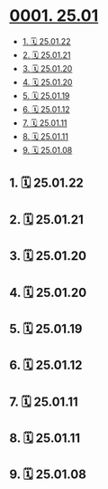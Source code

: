 # [0001. 25.01](https://github.com/Tdahuyou/TNotes.footprints/tree/main/notes/0001.%2025.01)

<!-- region:toc -->

- [1. 🗓 25.01.22](#1--250122)
- [2. 🗓 25.01.21](#2--250121)
- [3. 🗓 25.01.20](#3--250120)
- [4. 🗓 25.01.20](#4--250120)
- [5. 🗓 25.01.19](#5--250119)
- [6. 🗓 25.01.12](#6--250112)
- [7. 🗓 25.01.11](#7--250111)
- [8. 🗓 25.01.11](#8--250111)
- [9. 🗓 25.01.08](#9--250108)

<!-- endregion:toc -->

## 1. 🗓 25.01.22

<Footprints :times="[2025, 1, 22, 23, 47]">
  <template #text-area>
    <p>通马桶</p>
    <p>专业团队</p>
    <p>两人上门</p>
    <p>原本电话里报价 85 起步</p>
    <p>上门看过问题后报价 425</p>
    <p>我：这个价格我不接受，谢谢，你们请回吧。</p>
    <p>最后对方要价 200，不走平台，直接转账。</p>
    <p>实在有些困了，就答应了。</p>
    <p>这俩老哥，老江湖了，答应后开始拿起家伙打气，打完气对准马桶口开了两枪，保险估计全程预计没到 3min，就通好了。通的过程中还在跟下一个客户通着电话，说一会儿就到。</p>
    <p>确实挺赚钱的…</p>
    <p>就先写到这吧，该睡觉了。</p>
    <p>简单记录一下这平凡生活中略微显得有点儿特别的事儿～</p>
  </template>
  <template #image-list="{ openModal }">
    <img src="https://cdn.jsdelivr.net/gh/tnotesjs/imgs@main/2025-01-23-07-26-44.png" @click="openModal(0)"/>
  </template>
</Footprints>

## 2. 🗓 25.01.21

<Footprints :times="[2025, 1, 21, 23, 20]">
  <template #text-area>
    <p>洗衣机：过年了，换双新鞋吧！</p>
    <p>我：好的 ～ 好的 ～</p>
  </template>
  <template #image-list="{ openModal }">
    <img src="https://cdn.jsdelivr.net/gh/tnotesjs/imgs@main/2025-01-21-23-25-53.png" @click="openModal(0)"/>
    <img src="https://cdn.jsdelivr.net/gh/tnotesjs/imgs@main/2025-01-21-23-25-40.png" @click="openModal(1)"/>
  </template>
</Footprints>

## 3. 🗓 25.01.20

<Footprints :times="[2025, 1, 20]">
  <template #text-area>
    <p>做梦</p>
    <p>梦到自己在高考</p>
    <p>交了白卷（只写了名字）</p>
    <p>立刻被吓醒</p>
    <p>早就不是什么学生了</p>
    <p>还高考个 der</p>
    <p>洗漱完</p>
    <p>然后屁颠儿屁颠儿地滚去上班</p>
  </template>
  <template #other-info>☀️</template>
</Footprints>

## 4. 🗓 25.01.20

<Footprints :times="[2025, 1, 20]">
  <template #text-area>
    <p>昨晚干饭时路过一家干洗店</p>
    <p>想着年前把羽绒服和鞋子洗一波</p>
    <p>询问了店员说是</p>
    <p>羽绒服 40</p>
    <p>鞋子（忘记问了）</p>
    <p>晚上八点关门</p>
    <p>想到周一下班送来的话，时间应该来得及</p>
    <p>结果送到后改口说得年后了</p>
    <p>间隔一宿，送来洗的量太多了，干不完。</p>
    <p>哎，于是又把衣服鞋子送回了家，打算直接丢洗衣机解决了。</p>
  </template>
  <template #other-info>🌙</template>
</Footprints>

## 5. 🗓 25.01.19

<Footprints :times="[2025, 1, 19]">
  <template #text-area>
    <p>✍️ 葛大爷语录</p>
    <p>近期在搭建个人的笔记站点</p>
    <p>开始整理早期写过的一些笔记</p>
    <p>看到了这篇葛大爷语录</p>
    <p>现在读来也感觉挺有道理</p>
    <p>应该是几年前在刷 B 站刷视频的时候无意间记下来的</p>
    <p>---</p>
    <p>打在胎里，就随时有可能流产。</p>
    <p>当妈的一口烟儿，就可能长成畸形。</p>
    <p>长慢了，心脏缺损；长快了，就六指。</p>
    <p>好容易儿扛过十个月生出来了，一不留神，还得让产钳把脑袋夹扁了。</p>
    <p>都躲过去了，小儿麻痹、百日咳、猩红热、大脑炎还在前面等着呢。</p>
    <p>哭起来呛奶，走起来摔跤。</p>
    <p>摸水水烫，碰火火燎。</p>
    <p>是个东西撞上，咋就是个半死。</p>
    <p>唉~，钙多了，不长个儿；钙少了吧，罗圈腿。</p>
    <p>总算混到会吃饭，能出门儿了。</p>
    <p>天上下雹子，地下跑汽车。</p>
    <p>大街小巷是个暗处就躲着坏人。</p>
    <p>你说赶上谁都是个九死一生。</p>
    <p>不送命，也得落个残疾。</p>
    <p>势利眼、冷脸子、闲言碎语、指桑骂槐，好了遭人嫉妒，差了让人瞧不起。</p>
    <p>忠厚人家说你傻，精明了人家说你奸。</p>
    <p>冷淡了大伙说你傲，热情了群众说你浪。</p>
    <p>走到前头挨闷棍，走到后头全没份儿。</p>
  </template>
</Footprints>

## 6. 🗓 25.01.12

<Footprints :times="[2025, 1, 12]">
  <template #text-area>
    <p>继续煲汤(っ´▽｀)っ🍲</p>
    <p>排骨汤</p>
  </template>
  <template #image-list="{ openModal }">
    <img src="https://cdn.jsdelivr.net/gh/tnotesjs/imgs@main/2025-02-04-21-13-01.png" @click="openModal(0)"/>
  </template>
</Footprints>

## 7. 🗓 25.01.11

<Footprints :times="[2025, 1, 11]">
  <template #text-area>
    <p>这周体验了一波新活法</p>
    <p>下班到家喂完猫就玩游戏</p>
    <p>直到半夜</p>
    <p>平均睡眠 4h</p>
    <p>然后隔天继续屁颠儿屁颠儿地滚去上班</p>
    <p>地铁上差点儿没晕过去</p>
  </template>
  <template #image-list="{ openModal }">
    <img src="https://cdn.jsdelivr.net/gh/tnotesjs/imgs@main/2025-02-04-21-47-56.png" @click="openModal(0)"/>
  </template>
  <template #other-info>☀️</template>
</Footprints>

## 8. 🗓 25.01.11

<Footprints :times="[2025, 1, 11]">
  <template #text-area>
    <p>煲汤(っ´▽｀)っ🍲</p>
    <p>乌鸡汤</p>
  </template>
  <template #image-list="{ openModal }">
    <img src="https://cdn.jsdelivr.net/gh/tnotesjs/imgs@main/2025-02-04-21-12-36.png" @click="openModal(0)"/>
    <img src="https://cdn.jsdelivr.net/gh/tnotesjs/imgs@main/2025-02-04-21-12-41.png" @click="openModal(1)"/>
  </template>
  <template #other-info>🌙</template>
</Footprints>

## 9. 🗓 25.01.08

<Footprints :times="[2025, 1, 8, 18, 40, 23]">
  <template #text-area>
    <p>突然想煲汤(っ´▽｀)っ🍲</p>
    <p>下单了一个白色的珐琅锅</p>
  </template>
  <template #image-list="{ openModal }">
    <img src="https://cdn.jsdelivr.net/gh/tnotesjs/imgs@main/2025-02-15-19-10-12.png" @click="openModal(0)"/>
  </template>
</Footprints>
